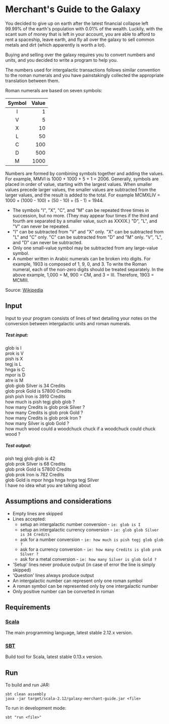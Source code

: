 # Merchant's Guide to the Galaxy

You decided to give up on earth after the latest financial collapse left 99.99% of the earth's population with 0.01% of 
the wealth. Luckily, with the scant sum of money that is left in your account, you are able to afford to rent a spaceship, 
leave earth, and fly all over the galaxy to sell common metals and dirt (which apparently is worth a lot).
 
Buying and selling over the galaxy requires you to convert numbers and units, and you decided to write a program to help you.
 
The numbers used for intergalactic transactions follows similar convention to the roman numerals and you have painstakingly 
collected the appropriate translation between them.
 
Roman numerals are based on seven symbols:

| Symbol | Value |
|  :---: |  ---: |
|   I    |    1  |
|   V    |    5  |
|   X    |   10  |
|   L    |   50  |
|   C    |  100  |
|   D    |  500  |
|   M    | 1000  |

Numbers are formed by combining symbols together and adding the values. For example, MMVI is 1000 + 1000 + 5 + 1 = 2006. 
Generally, symbols are placed in order of value, starting with the largest values. When smaller values precede larger values, the smaller values are subtracted from the larger values, and the result is added to the total. For example MCMXLIV = 1000 + (1000 - 100) + (50 - 10) + (5 - 1) = 1944.

* The symbols "I", "X", "C", and "M" can be repeated three times in succession, but no more. (They may appear four times if the third and fourth are separated by a smaller value, such as XXXIX.) "D", "L", and "V" can never be repeated.
* "I" can be subtracted from "V" and "X" only. "X" can be subtracted from "L" and "C" only. "C" can be subtracted from "D" and "M" only. "V", "L", and "D" can never be subtracted.
* Only one small-value symbol may be subtracted from any large-value symbol.
* A number written in Arabic numerals can be broken into digits. For example, 1903 is composed of 1, 9, 0, and 3. To write the Roman numeral, each of the non-zero digits should be treated separately. In the above example, 1,000 = M, 900 = CM, and 3 = III. Therefore, 1903 = MCMIII.

Source: [Wikipedia](http://en.wikipedia.org/wiki/Roman_numerals)

## Input

Input to your program consists of lines of text detailing your notes on the conversion between 
intergalactic units and roman numerals.

##### Test input:
glob is I  
prok is V  
pish is X  
tegj is L  
hnga is C  
mpor is D  
atre is M  
glob glob Silver is 34 Credits  
glob prok Gold is 57800 Credits  
pish pish Iron is 3910 Credits  
how much is pish tegj glob glob ?  
how many Credits is glob prok Silver ?  
how many Credits is glob prok Gold ?  
how many Credits is glob prok Iron ?  
how many Silver is glob Gold ?  
how much wood could a woodchuck chuck if a woodchuck could chuck wood ?  

##### Test output:
pish tegj glob glob is 42  
glob prok Silver is 68 Credits  
glob prok Gold is 57800 Credits  
glob prok Iron is 782 Credits  
glob Gold is mpor hnga hnga hnga tegj Silver  
I have no idea what you are talking about  

## Assumptions and considerations
* Empty lines are skipped
* Lines accepted:
    * setup an intergalactic number conversion - `ie: glob is I`
    * setup an intergalactic currency conversion - `ie: glob glob Silver is 34 Credits`
    * ask for a number conversion - `ie: how much is pish tegj glob glob ?`
    * ask for a currency conversion - `ie: how many Credits is glob prok Silver ?`
    * ask for a metal conversion - `ie: how many Silver is glob Gold ?`
* 'Setup' lines never produce output (in case of error the line is simply skipped)
* 'Question' lines always produce output  
* An intergalactic number can represent only one roman symbol
* A roman symbol can be represented only by one intergalactic number
* Only positive number can be converted in roman

## Requirements

### [Scala](http://www.scala-lang.org)
The main programming language, latest stable 2.12.x version.

### [SBT](http://www.scala-sbt.org)
Build tool for Scala, latest stable 0.13.x version.

## Run

To build and run JAR:
```
sbt clean assembly  
java -jar target/scala-2.12/galaxy-merchant-guide.jar <file>
```

To run in development mode:
```
sbt "run <file>"
```

